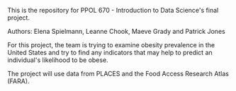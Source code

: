 This is the repository for PPOL 670 - Introduction to Data Science's final project.

Authors: Elena Spielmann, Leanne Chook, Maeve Grady and Patrick Jones

For this project, the team is trying to examine obesity prevalence in the United States and try to find any indicators that may help to predict an individual's likelihood to be obese. 

The project will use data from PLACES and the Food Access Research Atlas (FARA). 
